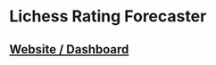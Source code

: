 # Lichess Rating Forecaster

## [Website / Dashboard](https://share.streamlit.io/noakanois/lichess-forecast-streamlit)
